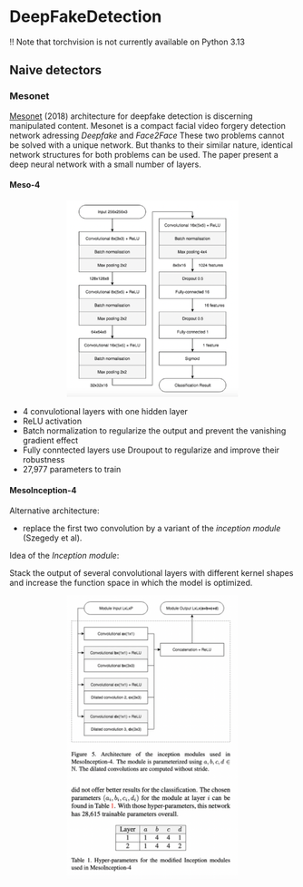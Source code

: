 # DeepFakeDetection

!! Note that torchvision is not currently available on Python 3.13

## Naive detectors

### Mesonet
[Mesonet](https://arxiv.org/pdf/1809.00888) (2018) architecture for deepfake detection is discerning manipulated content. 
Mesonet is a compact facial video forgery detection network adressing *Deepfake* and *Face2Face*
These two problems cannot be solved with a unique network. But thanks to their similar nature, identical network structures for both problems can be used. The paper present a deep neural network with a small number of layers.

#### Meso-4
<div align="center"> 
</div>
<div style="text-align:center;">
  <img src="images/meso4.png" style="max-width:60%;">
</div>

- 4 convulotional layers with one hidden layer
- ReLU activation
- Batch normalization to regularize the output and prevent the vanishing gradient effect
- Fully conntected layers use Droupout to regularize and improve their robustness
- 27,977 parameters to train

#### MesoInception-4
Alternative architecture:
- replace the first two convolution by a variant of the *inception module* (Szegedy et al).

Idea of the *Inception module*:

Stack the output of several convolutional layers with different kernel shapes and increase the function space in which the model is optimized.
<div align="center"> 
</div>
<div style="text-align:center;">
  <img src="images/mesoInception.png" style="max-width:60%;">
</div>

